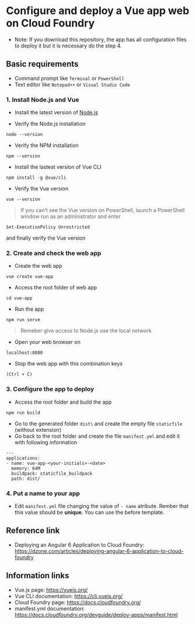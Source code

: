 # Configure and deploy a Vue app web on Cloud Foundry

* Note:  If you download this repository, the app has all configuration files to deploy it but it is necessary do the step 4.

## Basic requirements
* Command prompt like `Terminal` or `PowerShell`
* Text editor like `Notepad++` or `Visual Studio Code`

### 1. Install Node.js and Vue
* Install the latest version of [Node.js](https://nodejs.org/en/)

* Verify the Node.js installation
```
node --version
```

* Verify the NPM installation
```
npm --version
```

* Install the lastest version of Vue CLI
```
npm install -g @vue/cli
```

* Verify the Vue version
```
vue --version
```

> If you can't see the Vue version on PowerShell, launch a PowerShell window run as an administrator and enter
```
Set-ExecutionPolicy Unrestricted
```
and finally verify the Vue version

### 2. Create and check the web app
* Create the web app
```
vue create vue-app
```

* Access the root folder of web app
```
cd vue-app
```

* Run the app
```
npm run serve
```
> Remeber give access to Node.js use the local network

* Open your web browser on 
```
localhost:8080
```

* Stop the web app with this combination keys
```
(Ctrl + C)
```

### 3. Configure the app to deploy
* Access the root folder and build the app
```
npm run build
```

* Go to the generated folder `dist\` and create the empty file `staticfile` (without extension)
* Go back to the root folder and create the file `manifest.yml` and edit it with following information
```
---
applications:
- name: vue-app-<your-initials>-<date>
  memory: 64M
  buildpack: staticfile_buildpack
  path: dist/
```

### 4. Put a name to your app
* Edit `manifest.yml` file changing the value of `- name` atribute. Rember that this value should be **unique**. You can use the before template.

## Reference link
* Deploying an Angular 6 Application to Cloud Foundry: https://dzone.com/articles/deploying-angular-6-application-to-cloud-foundry

## Information links
* Vue.js page: https://vuejs.org/
* Vue CLI documentation: https://cli.vuejs.org/
* Cloud Foundry page: https://docs.cloudfoundry.org/ 
* manifest.yml documentation: https://docs.cloudfoundry.org/devguide/deploy-apps/manifest.html
